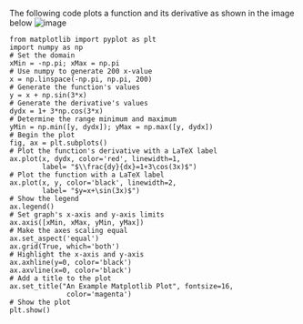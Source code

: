 The following code plots a function and its derivative as shown in the image below
![image](https://user-images.githubusercontent.com/5354744/157934346-bb94dd67-be09-4f3d-8453-6cba83477f08.png)

```
from matplotlib import pyplot as plt
import numpy as np
# Set the domain
xMin = -np.pi; xMax = np.pi
# Use numpy to generate 200 x-value
x = np.linspace(-np.pi, np.pi, 200)
# Generate the function's values
y = x + np.sin(3*x)
# Generate the derivative's values
dydx = 1+ 3*np.cos(3*x)
# Determine the range minimum and maximum
yMin = np.min([y, dydx]); yMax = np.max([y, dydx])
# Begin the plot
fig, ax = plt.subplots()
# Plot the function's derivative with a LaTeX label
ax.plot(x, dydx, color='red', linewidth=1, 
        label= "$\\frac{dy}{dx}=1+3\cos(3x)$")
# Plot the function with a LaTeX label
ax.plot(x, y, color='black', linewidth=2, 
        label= "$y=x+\sin(3x)$")
# Show the legend
ax.legend()
# Set graph's x-axis and y-axis limits
ax.axis([xMin, xMax, yMin, yMax])
# Make the axes scaling equal
ax.set_aspect('equal')
ax.grid(True, which='both')
# Highlight the x-axis and y-axis
ax.axhline(y=0, color='black')
ax.axvline(x=0, color='black')
# Add a title to the plot
ax.set_title("An Example Matplotlib Plot", fontsize=16,
              color='magenta')
# Show the plot
plt.show()
```

